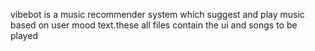 vibebot is a music recommender system which suggest and play music based on user mood text.these all files contain the ui and songs to be played
